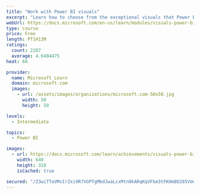```yaml
---
title: "Work with Power BI visuals"
excerpt: "Learn how to choose from the exceptional visuals that Power BI makes available to you. Formatting visuals will direct the user’s attention to exactly where you want it, while helping to make the visual easier to read and interpret. You will also learn about how to use key performance indicators (KPIs)."
webUrl: https://docs.microsoft.com/en-us/learn/modules/visuals-power-bi/
type: course
price: Free
length: PT1H13M
ratings:
  count: 2287
  average: 4.6484475
heat: 60

provider:
  name: Microsoft Learn
  domain: microsoft.com
  images:
    - url: /assets/images/organizations/microsoft.com-50x50.jpg
      width: 50
      height: 50

levels:
  - Intermediate

topics:
  - Power BI

images:
  - url: https://docs.microsoft.com/learn/achievements/visuals-power-bi-social.png
    width: 640
    height: 318
    isCached: true

secured: "/Z3wiTTeVMvIrZxi9R7VGPTgMbdJwaLcxMtn0kARqKqVFbm3tFKHm8D285VUeAtU8M9uNMmFQPRAuu6l5y+HRoq/H91gi8GKWv1L7mbM7nLPCDBoRjw1nbnFEdl+U6C6dPUyTPx1zD85hxO5a1fGoHpHszgae1DcksmTnXc1OISTepHpSGsM28Br0l0nRs9sNDnChVMixL0V+ma5foCOkDQrVLSu1MnP7l6ZdxTm4XOk7VVlt2o5/BrAIp5jiGjmHM7qhpln0GC5NOTh2IQX/3oRI0jvtsiWtGZ1OT+xb1eHKnOVQ8zBie8e7RKvccgljFzGvLBwJhyJQKEfoCD7+Yc40nStzF6UUlVDR9dUCGhjoq/gYILsM7D/Zkhl2XRw461NfAXN7VI8UjmIo3tmSj91DFC2AtguPRXaMnBkZTQ=;K05BW+a6VP/vsn+iD2Ohtg=="
---
```


